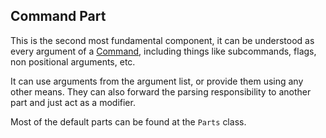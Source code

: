 ## Command Part

This is the second most fundamental component, it can be understood as every argument
of a [Command](./command.md), including things like subcommands, flags, non positional
arguments, etc.

It can use arguments from the argument list, or provide them using any other means. They
can also forward the parsing responsibility to another part and just act as a modifier.

Most of the default parts can be found at the `Parts` class.